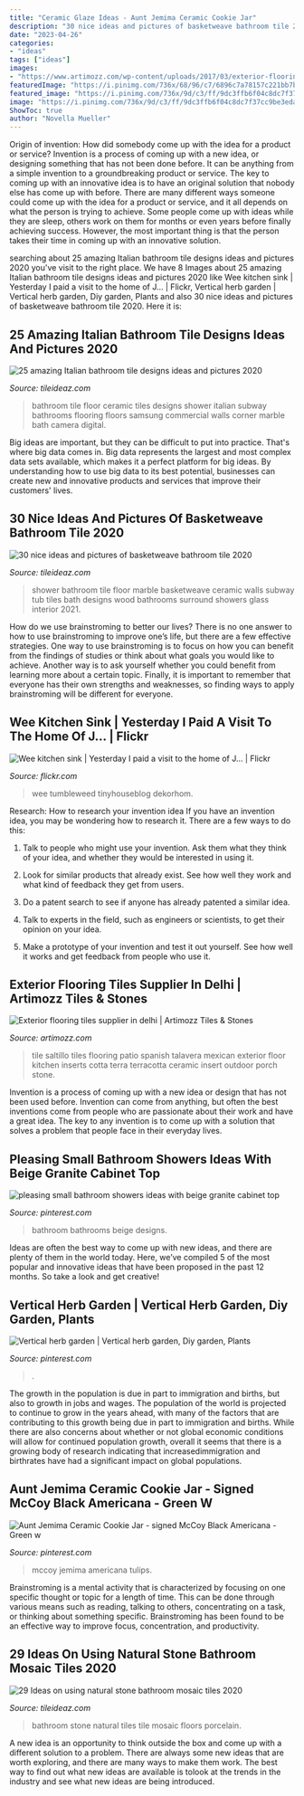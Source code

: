 ```yaml
---
title: "Ceramic Glaze Ideas - Aunt Jemima Ceramic Cookie Jar"
description: "30 nice ideas and pictures of basketweave bathroom tile 2020"
date: "2023-04-26"
categories:
- "ideas"
tags: ["ideas"]
images:
- "https://www.artimozz.com/wp-content/uploads/2017/03/exterior-flooring-terracotta-tiles-2.jpg"
featuredImage: "https://i.pinimg.com/736x/68/96/c7/6896c7a78157c221bb7bffcb78f15657--ceramic-cookie-jar-cookie-jars.jpg"
featured_image: "https://i.pinimg.com/736x/9d/c3/ff/9dc3ffb6f04c8dc7f37cc9be3eda35a4--vertical-herb-gardens-herbs-garden.jpg"
image: "https://i.pinimg.com/736x/9d/c3/ff/9dc3ffb6f04c8dc7f37cc9be3eda35a4--vertical-herb-gardens-herbs-garden.jpg"
ShowToc: true
author: "Novella Mueller"
---
```



Origin of invention: How did somebody come up with the idea for a product or service?
Invention is a process of coming up with a new idea, or designing something that has not been done before. It can be anything from a simple invention to a groundbreaking product or service. The key to coming up with an innovative idea is to have an original solution that nobody else has come up with before. There are many different ways someone could come up with the idea for a product or service, and it all depends on what the person is trying to achieve. Some people come up with ideas while they are sleep, others work on them for months or even years before finally achieving success. However, the most important thing is that the person takes their time in coming up with an innovative solution.

	

		
searching about 25 amazing Italian bathroom tile designs ideas and pictures 2020 you've visit to the right place. We have 8 Images about 25 amazing Italian bathroom tile designs ideas and pictures 2020 like Wee kitchen sink | Yesterday I paid a visit to the home of J… | Flickr, Vertical herb garden | Vertical herb garden, Diy garden, Plants and also 30 nice ideas and pictures of basketweave bathroom tile 2020. Here it is:
		
    
## 25 Amazing Italian Bathroom Tile Designs Ideas And Pictures 2020

<img loading=lazy src="https://www.tileideaz.com/wp-content/uploads/2015/10/manufacturers-engineered-the-generator-offset-hopscotch-hexagonal-italian-planner-contemporary-basketweave-sheet-sink-ideas-pictures-commercial-bathroom-tile-gallery-projects.jpg" onerror="this.onerror=null;this.src='https://tse4.mm.bing.net/th?id=OIP.VNJQTaMpkF9gf7lOYRcGTwHaJ3&amp;pid=15.1';" alt="25 amazing Italian bathroom tile designs ideas and pictures 2020">

_Source: tileideaz.com_

>bathroom tile floor ceramic tiles designs shower italian subway bathrooms flooring floors samsung commercial walls corner marble bath camera digital. 

	

Big ideas are important, but they can be difficult to put into practice. That's where big data comes in. Big data represents the largest and most complex data sets available, which makes it a perfect platform for big ideas. By understanding how to use big data to its best potential, businesses can create new and innovative products and services that improve their customers' lives.

    
## 30 Nice Ideas And Pictures Of Basketweave Bathroom Tile 2020

<img loading=lazy src="https://www.tileideaz.com/wp-content/uploads/2015/09/floor-design-amazing-white-bathroom-design-ideas-with-white-marble-basketweave-tile-bathroom-floor-including-white-tile-bathroom-wall-and-steel-dual-shower-beautiful-white-marble-basketweave-tile-for.jpg" onerror="this.onerror=null;this.src='https://tse1.mm.bing.net/th?id=OIP.tPcU5X9LJXz_0iupKKEImwHaLH&amp;pid=15.1';" alt="30 nice ideas and pictures of basketweave bathroom tile 2020">

_Source: tileideaz.com_

>shower bathroom tile floor marble basketweave ceramic walls subway tub tiles bath designs wood bathrooms surround showers glass interior 2021. 

	

How do we use brainstroming to better our lives?
There is no one answer to how to use brainstroming to improve one’s life, but there are a few effective strategies. One way to use brainstroming is to focus on how you can benefit from the findings of studies or think about what goals you would like to achieve. Another way is to ask yourself whether you could benefit from learning more about a certain topic. Finally, it is important to remember that everyone has their own strengths and weaknesses, so finding ways to apply brainstroming will be different for everyone.

    
## Wee Kitchen Sink | Yesterday I Paid A Visit To The Home Of J… | Flickr

<img loading=lazy src="https://c1.staticflickr.com/1/82/237925391_01dce2c77d_b.jpg" onerror="this.onerror=null;this.src='https://tse2.mm.bing.net/th?id=OIP.tZKjmeWV8Pjmont0MnOcEAHaJ4&amp;pid=15.1';" alt="Wee kitchen sink | Yesterday I paid a visit to the home of J… | Flickr">

_Source: flickr.com_

>wee tumbleweed tinyhouseblog dekorhom. 

	

Research: How to research your invention idea
If you have an invention idea, you may be wondering how to research it. There are a few ways to do this:
1. Talk to people who might use your invention. Ask them what they think of your idea, and whether they would be interested in using it.

2. Look for similar products that already exist. See how well they work and what kind of feedback they get from users.

3. Do a patent search to see if anyone has already patented a similar idea.

4. Talk to experts in the field, such as engineers or scientists, to get their opinion on your idea.

5. Make a prototype of your invention and test it out yourself. See how well it works and get feedback from people who use it.

    
## Exterior Flooring Tiles Supplier In Delhi | Artimozz Tiles &amp; Stones

<img loading=lazy src="https://www.artimozz.com/wp-content/uploads/2017/03/exterior-flooring-terracotta-tiles-2.jpg" onerror="this.onerror=null;this.src='https://tse4.mm.bing.net/th?id=OIP.Nc9EqGfDYHapqa6_c_7_9wHaLM&amp;pid=15.1';" alt="Exterior flooring tiles supplier in delhi | Artimozz Tiles &amp; Stones">

_Source: artimozz.com_

>tile saltillo tiles flooring patio spanish talavera mexican exterior floor kitchen inserts cotta terra terracotta ceramic insert outdoor porch stone. 

	

Invention is a process of coming up with a new idea or design that has not been used before. Invention can come from anything, but often the best inventions come from people who are passionate about their work and have a great idea. The key to any invention is to come up with a solution that solves a problem that people face in their everyday lives.

    
## Pleasing Small Bathroom Showers Ideas With Beige Granite Cabinet Top

<img loading=lazy src="https://i.pinimg.com/736x/03/21/62/032162b77899ba68896b81dcba82bcc9--small-bathroom-showers-modern-small-bathrooms.jpg" onerror="this.onerror=null;this.src='https://tse3.mm.bing.net/th?id=OIP.JLR2U9MA2-UFh-JKrRXX6gHaKO&amp;pid=15.1';" alt="pleasing small bathroom showers ideas with beige granite cabinet top">

_Source: pinterest.com_

>bathroom bathrooms beige designs. 

	

Ideas are often the best way to come up with new ideas, and there are plenty of them in the world today. Here, we’ve compiled 5 of the most popular and innovative ideas that have been proposed in the past 12 months. So take a look and get creative!

    
## Vertical Herb Garden | Vertical Herb Garden, Diy Garden, Plants

<img loading=lazy src="https://i.pinimg.com/736x/9d/c3/ff/9dc3ffb6f04c8dc7f37cc9be3eda35a4--vertical-herb-gardens-herbs-garden.jpg" onerror="this.onerror=null;this.src='https://tse2.mm.bing.net/th?id=OIP.cKv1tVbDUClmq8lamOPz4gHaJ3&amp;pid=15.1';" alt="Vertical herb garden | Vertical herb garden, Diy garden, Plants">

_Source: pinterest.com_

>. 

	

The growth in the population is due in part to immigration and births, but also to growth in jobs and wages.
The population of the world is projected to continue to grow in the years ahead, with many of the factors that are contributing to this growth being due in part to immigration and births. While there are also concerns about whether or not global economic conditions will allow for continued population growth, overall it seems that there is a growing body of research indicating that increasedimmigration and birthrates have had a significant impact on global populations.

    
## Aunt Jemima Ceramic Cookie Jar - Signed McCoy Black Americana - Green W

<img loading=lazy src="https://i.pinimg.com/736x/68/96/c7/6896c7a78157c221bb7bffcb78f15657--ceramic-cookie-jar-cookie-jars.jpg" onerror="this.onerror=null;this.src='https://tse4.mm.bing.net/th?id=OIP.CeEYYVWneCMq_mHsjjpYRwHaK2&amp;pid=15.1';" alt="Aunt Jemima Ceramic Cookie Jar - signed McCoy Black Americana - Green w">

_Source: pinterest.com_

>mccoy jemima americana tulips. 

	

Brainstroming is a mental activity that is characterized by focusing on one specific thought or topic for a length of time. This can be done through various means such as reading, talking to others, concentrating on a task, or thinking about something specific. Brainstroming has been found to be an effective way to improve focus, concentration, and productivity.

    
## 29 Ideas On Using Natural Stone Bathroom Mosaic Tiles 2020

<img loading=lazy src="https://www.tileideaz.com/wp-content/uploads/2015/09/d8ef35683c8c8f8e8477609f807d1a19.jpg" onerror="this.onerror=null;this.src='https://tse1.mm.bing.net/th?id=OIP.ax9ZJ4Jf45oEkJz-J8CnQgHaLe&amp;pid=15.1';" alt="29 Ideas on using natural stone bathroom mosaic tiles 2020">

_Source: tileideaz.com_

>bathroom stone natural tiles tile mosaic floors porcelain. 

	

A new idea is an opportunity to think outside the box and come up with a different solution to a problem. There are always some new ideas that are worth exploring, and there are many ways to make them work. The best way to find out what new ideas are available is tolook at the trends in the industry and see what new ideas are being introduced.

